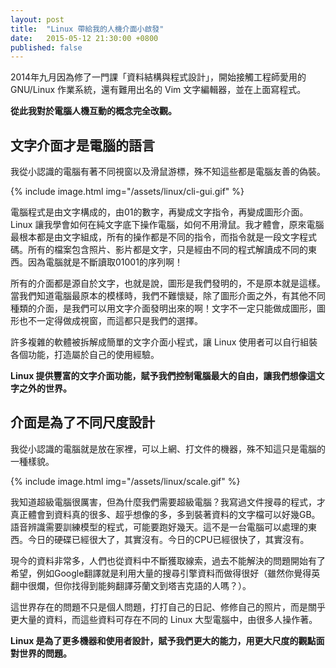 ```yaml
---
layout: post
title:  "Linux 帶給我的人機介面小啟發"
date:   2015-05-12 21:30:00 +0800
published: false
---
```


2014年九月因為修了一門課「資料結構與程式設計」，開始接觸工程師愛用的 GNU/Linux 作業系統，還有難用出名的 Vim 文字編輯器，並在上面寫程式。

**從此我對於電腦人機互動的概念完全改觀。**

## 文字介面才是電腦的語言

我從小認識的電腦有著不同視窗以及滑鼠游標，殊不知這些都是電腦友善的偽裝。

{% include image.html
           img="/assets/linux/cli-gui.gif" %}

電腦程式是由文字構成的，由01的數字，再變成文字指令，再變成圖形介面。Linux 讓我學會如何在純文字底下操作電腦，如何不用滑鼠。我才體會，原來電腦最根本都是由文字組成，所有的操作都是不同的指令，而指令就是一段文字程式碼。所有的檔案包含照片、影片都是文字，只是經由不同的程式解讀成不同的東西。因為電腦就是不斷讀取01001的序列啊！

所有的介面都是源自於文字，也就是說，圖形是我們發明的，不是原本就是這樣。當我們知道電腦最原本的模樣時，我們不難懷疑，除了圖形介面之外，有其他不同種類的介面，是我們可以用文字介面發明出來的啊！文字不一定只能做成圖形，圖形也不一定得做成視窗，而這都只是我們的選擇。

許多複雜的軟體被拆解成簡單的文字介面小程式，讓 Linux 使用者可以自行組裝各個功能，打造屬於自己的使用經驗。

**Linux 提供豐富的文字介面功能，賦予我們控制電腦最大的自由，讓我們想像這文字之外的世界。**

## 介面是為了不同尺度設計

我從小認識的電腦就是放在家裡，可以上網、打文件的機器，殊不知這只是電腦的一種樣貌。

{% include image.html
           img="/assets/linux/scale.gif" %}

我知道超級電腦很厲害，但為什麼我們需要超級電腦？我寫過文件搜尋的程式，才真正體會到資料真的很多、超乎想像的多，多到裝著資料的文字檔可以好幾GB。語音辨識需要訓練模型的程式，可能要跑好幾天。這不是一台電腦可以處理的東西。今日的硬碟已經很大了，其實沒有。今日的CPU已經很快了，其實沒有。

現今的資料非常多，人們也從資料中不斷獲取線索，過去不能解決的問題開始有了希望，例如Google翻譯就是利用大量的搜尋引擎資料而做得很好（雖然你覺得英翻中很爛，但你找得到能夠翻譯芬蘭文到塔吉克語的人嗎？）。

這世界存在的問題不只是個人問題，打打自己的日記、修修自己的照片，而是關乎更大量的資料，而這些資料可存在不同的 Linux 大型電腦中，由很多人操作著。

**Linux 是為了更多機器和使用者設計，賦予我們更大的能力，用更大尺度的觀點面對世界的問題。**
